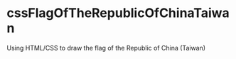 # cssFlagOfTheRepublicOfChinaTaiwan
Using HTML/CSS to draw the flag of the Republic of China (Taiwan)
